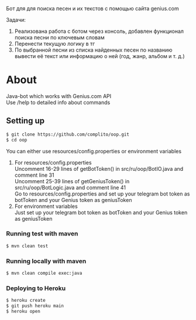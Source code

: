 Бот для для поиска песен и их текстов с помощью сайта genius.com

Задачи:
1. Реализована работа с ботом через консоль, добавлен функционал поиска песни по ключевым словам
2. Перенести текущую логику в тг
3. По выбранной песни из списка найденных песен по названию вывести её текст или информацию о ней (год, жанр, альбом и т. д.)

# About
Java-bot which works with Genius.com API <br />
Use /help to detailed info about commands

## Setting up
```sh
$ git clone https://github.com/complito/oop.git
$ cd oop
```
You can either use resources/config.properties or environment variables
1. For resources/config.properties <br />
  Uncomment 16-29 lines of getBotToken() in src/ru/oop/BotIO.java and comment line 31 <br />
  Uncomment 25-39 lines of getGeniusToken() in src/ru/oop/BotLogic.java and comment line 41 <br />
  Go to resources/config.properties and set up your telegram bot token as botToken and your Genius token as geniusToken <br />
2. For environment variables <br />
  Just set up your telegram bot token as botToken and your Genius token as geniusToken

### Running test with maven
```sh
$ mvn clean test
```

### Running locally with maven
```sh
$ mvn clean compile exec:java
```

### Deploying to Heroku
```sh
$ heroku create
$ git push heroku main
$ heroku open
```
